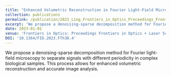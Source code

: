 ```yaml
---
title: "Enhanced Volumetric Reconstruction in Fourier Light-Field Microscopy through Denoising-Sparse Decomposition"
collection: publications
permalink: /publication/2023_Ling_Frontiers_in_Optics_Proceedings_Frontiers_in_Optics__Laser_Science_2023_FiO_LS_2023
excerpt: 'We propose a denoising-sparse decomposition method for Fourier light-field microscopy to separate signals with different periodicity in complex biological samples. This process allows for enhanced volumetric reconstruction and accurate image analysis.'
date: 2023-01-01
venue: 'Frontiers in Optics: Proceedings Frontiers in Optics + Laser Science 2023, FiO, LS 2023'
DOI: '10.1364/FIO.2023.FTh3D.4'
---
```

We propose a denoising-sparse decomposition method for Fourier light-field microscopy to separate signals with different periodicity in complex biological samples. This process allows for enhanced volumetric reconstruction and accurate image analysis.
